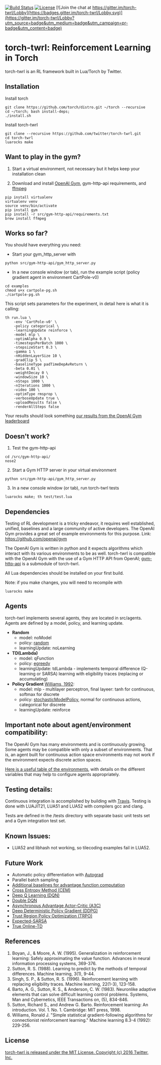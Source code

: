 [![Build Status](https://travis-ci.com/twitter/torch-twrl.svg?token=JUyATyLn3rqyEx2nzMk9&branch=master)](https://travis-ci.com/twitter/torch-twrl) [![License](https://img.shields.io/badge/license-MIT-blue.svg)](https://github.com/twitter/torch-twrl/blob/master/LICENSE) [![Join the chat at https://gitter.im/torch-twrl/Lobby](https://badges.gitter.im/torch-twrl/Lobby.svg)](https://gitter.im/torch-twrl/Lobby?utm_source=badge&utm_medium=badge&utm_campaign=pr-badge&utm_content=badge)

# torch-twrl: Reinforcement Learning in Torch

torch-twrl is an RL framework built in Lua/Torch by Twitter.

Installation
------------
Install torch
~~~~
git clone https://github.com/torch/distro.git ~/torch --recursive
cd ~/torch; bash install-deps;
./install.sh
~~~~

Install torch-twrl
~~~~~
git clone --recursive https://github.com/twitter/torch-twrl.git
cd torch-twrl
luarocks make
~~~~~

Want to play in the gym?
------------------------
1. Start a virtual environment, not necessary but it helps keep your installation clean

2. Download and install [OpenAI Gym](https://github.com/openai/gym), gym-http-api requirements, and [ffmpeg](http://ffmpeg.org/)

~~~
pip install virtualenv
virtualenv venv
source venv/bin/activate
pip install gym
pip install -r src/gym-http-api/requirements.txt
brew install ffmpeg
~~~

Works so far?
------------------------
You should have everything you need:
* Start your gym_http_server with
~~~~
python src/gym-http-api/gym_http_server.py
~~~~

* In a new console window (or tab), run the example script (policy gradient agent in environment CartPole-v0)
~~~
cd examples
chmod u+x cartpole-pg.sh
./cartpole-pg.sh
~~~

This script sets parameters for the experiment, in detail here is what it is calling:

~~~
th run.lua \
	-env 'CartPole-v0' \
	-policy categorical \
	-learningUpdate reinforce \
   	-model mlp \
	-optimAlpha 0.9 \
   	-timestepsPerBatch 1000 \
	-stepsizeStart 0.3 \
	-gamma 1 \
	-nHiddenLayerSize 10 \
	-gradClip 5 \
	-baselineType padTimeDepAvReturn \
	-beta 0.01 \
	-weightDecay 0 \
	-windowSize 10 \
   	-nSteps 1000 \
	-nIterations 1000 \
	-video 100 \
	-optimType rmsprop \
	-verboseUpdate true \
	-uploadResults false \
	-renderAllSteps false
~~~

Your results should look something [our results from the OpenAI Gym leaderboard](https://gym.openai.com/evaluations/eval_48l1nOQ7ur6htkF9uGw)

Doesn't work?
------------------------
1) Test the gym-http-api
~~~~
cd /src/gym-http-api/
nose2
~~~~

2) Start a Gym HTTP server in your virtual environment
~~~~
python src/gym-http-api/gym_http_server.py
~~~~

3) In a new console window (or tab), run torch-twrl tests
~~~~
luarocks make; th test/test.lua
~~~~

Dependencies
------------
Testing of RL development is a tricky endeavor, it requires well established, unified, baselines and a large community of active developers. The OpenAI Gym provides a great set of example environments for this purpose. Link: https://github.com/openai/gym

The OpenAI Gym is written in python and it expects algorithms which interact with its various environments to be as well. torch-twrl is compatible with the OpenAI Gym with the use of a Gym HTTP API from OpenAI; [gym-http-api](https://github.com/openai/gym-http-api) is a submodule of torch-twrl.

All Lua dependencies should be installed on your first build.

Note: if you make changes, you will need to recompile with
~~~~
luarocks make
~~~~

## Agents
torch-twrl implements several agents, they are located in src/agents.
Agents are defined by a model, policy, and learning update.

* __Random__
	* model: noModel
	* policy: [random](https://github.com/twitter/torch-twrl/blob/master/src/agent/policy/random.lua)
	* learningUpdate: noLearning
* __TD(Lambda)__
	* model: qFunction
	* policy: [egreedy](https://github.com/twitter/torch-twrl/blob/master/src/agent/policy/egreedy.lua)
	* learningUpdate: tdLambda - implements temporal difference (Q-learning or SARSA) learning with eligibility traces (replacing or accumulating)
* __Policy Gradient__ [Williams, 1992](http://www-anw.cs.umass.edu/~barto/courses/cs687/williams92simple.pdf):
	* model: mlp - multilayer perceptron, final layeer: tanh for continuous, softmax for discrete
	* policy: [stochasticModelPolicy](https://github.com/twitter/torch-twrl/blob/master/src/agent/policy/stochasticModelPolicy.lua), normal for continuous actions, categorical for discrete
	* learningUpdate: reinforce

## Important note about agent/environment compatibility:
The OpenAI Gym has many environments and is continuously growing. Some agents may be compatible with only a subset of environments. That is, an agent built for continuous action space environments may not work if the environment expects discrete action spaces.

[Here is a useful table of the environments](https://github.com/openai/gym/wiki/Table-of-environments), with details on the different variables that may help to configure agents appropriately.

Testing details:
-----------------------

Continuous integration is accomplished by building with [Travis](https://travis-ci.com/twitter/torch-twrl). Testing is done with LUAJIT21, LUA51 and LUA52 with compilers gcc and clang.

Tests are defined in the /tests directory with separate basic unit tests set and a Gym integration test set.

Known Issues:
-------------

* LUA52 and libhash not working, so tilecoding examples fail in LUA52.

Future Work
-----------
* Automatic policy differentiation with [Autograd](https://github.com/twitter/torch-autograd)
* Parallel batch sampling
* [Additional baselines for advantage function computation](https://arxiv.org/pdf/1301.2315.pdf)
* [Cross Entropy Method (CEM)](https://people.smp.uq.edu.au/DirkKroese/ps/aortut.pdf)
* [Deep Q Learning (DQN)](http://arxiv.org/abs/1312.5602)
* [Double DQN](http://arxiv.org/abs/1509.06461)
* [Asynchronous Advantage Actor-Critic (A3C)](https://arxiv.org/pdf/1602.01783v2.pdf)
* [Deep Deterministic Policy Gradient (DDPG)](http://arxiv.org/abs/1509.02971)
* [Trust Region Policy Optimization (TRPO)](https://arxiv.org/pdf/1502.05477v4.pdf)
* [Expected-SARSA](http://www.cs.ox.ac.uk/people/shimon.whiteson/pubs/vanseijenadprl09.pdf)
* [True Online-TD](https://webdocs.cs.ualberta.ca/~sutton/papers/vSS-trueonline-ICML-2014.pdf)

References
--------------
1. Boyan, J., & Moore, A. W. (1995). Generalization in reinforcement learning: Safely approximating the value function. Advances in neural information processing systems, 369-376.
2. Sutton, R. S. (1988). Learning to predict by the methods of temporal differences. Machine learning, 3(1), 9-44.
3. Singh, S. P., & Sutton, R. S. (1996). Reinforcement learning with replacing eligibility traces. Machine learning, 22(1-3), 123-158.
4. Barto, A. G., Sutton, R. S., & Anderson, C. W. (1983). Neuronlike adaptive elements that can solve difficult learning control problems. Systems, Man and Cybernetics, IEEE Transactions on, (5), 834-846.
5. Sutton, Richard S., and Andrew G. Barto. Reinforcement learning: An introduction. Vol. 1. No. 1. Cambridge: MIT press, 1998.
6. Williams, Ronald J. "Simple statistical gradient-following algorithms for connectionist reinforcement learning." Machine learning 8.3-4 (1992): 229-256.

License
-------
[torch-twrl is released under the MIT License. Copyright (c) 2016 Twitter, Inc.](https://github.com/twitter/torch-twrl/blob/master/LICENSE)
